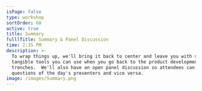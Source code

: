 ```yaml
---
isPage: false
type: workshop
sortOrder: 60
active: true
title: Summary
fulllTitle: Summary & Panel Discussion
time: 2:35 PM
description: >-
  To wrap things up, we'll bring it back to center and leave you with some
  tangible tools you can use when you go back to the product development
  trenches.  We'll also have an open panel discussion so attendees can ask
  questions of the day's presenters and vice versa.
image: /images/Summary.png
---
```

